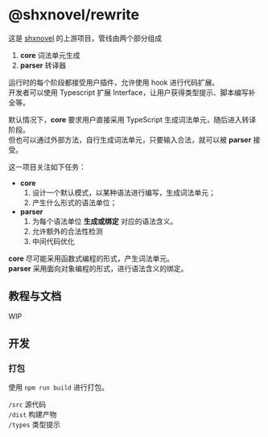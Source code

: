 # @shxnovel/rewrite

这是 [shxnovel](https://github.com/ShxNovel/shxNovel) 的上游项目，管线由两个部分组成
1. **core** 词法单元生成
2. **parser** 转译器

运行时的每个阶段都接受用户插件，允许使用 hook 进行代码扩展。    
开发者可以使用 Typescript 扩展 Interface，让用户获得类型提示、脚本编写补全等。

默认情况下，**core** 要求用户直接采用 TypeScript 生成词法单元，随后进入转译阶段。     
但也可以通过外部方法，自行生成词法单元，只要输入合法，就可以被 **parser** 接受。

这一项目关注如下任务：
* **core**
  1. 设计一个默认模式，以某种语法进行编写，生成词法单元；
  2. 产生什么形式的语法单位；
* **parser**
  1. 为每个语法单位 **生成或绑定** 对应的语法含义。
  2. 允许额外的合法性检测
  3. 中间代码优化

**core** 尽可能采用函数式编程的形式，产生词法单元。   
**parser** 采用面向对象编程的形式，进行语法含义的绑定。

## 教程与文档

WIP

## 开发

### 打包

使用 `npm run build` 进行打包。

`/src`   源代码  
`/dist`  构建产物   
`/types` 类型提示